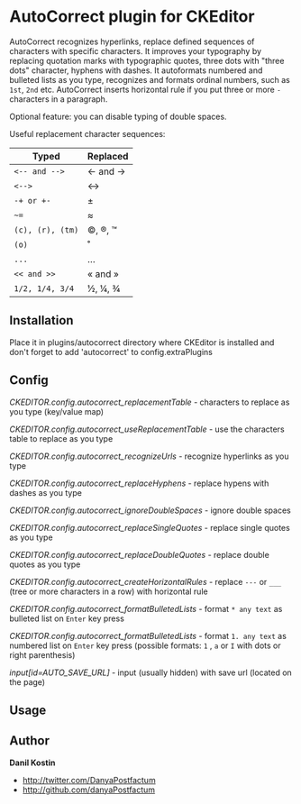 AutoCorrect plugin for CKEditor
============================

AutoCorrect recognizes hyperlinks, replace defined sequences of characters with specific characters.
It improves your typography by replacing quotation marks with typographic quotes, three dots with "three dots" character, hyphens with dashes.
It autoformats numbered and bulleted lists as you type, recognizes and formats ordinal numbers, such as `1st`, `2nd` etc.
AutoCorrect inserts horizontal rule if you put three or more `-` characters in a paragraph.

Optional feature: you can disable typing of double spaces.

Useful replacement character sequences:

Typed            | Replaced
---------------- | -------------
`<-- and -->`    | ← and →
`<-->`           | ↔
`-+ or +-`       | ±
`~=`             | ≈
`(c), (r), (tm)` | ©, ®, ™
`(о)`            | ˚
`...`            | …
`<< and >>`      | « and »
`1/2, 1/4, 3/4`  | ½, ¼, ¾

Installation
------------

Place it in plugins/autocorrect directory where CKEditor is installed and don't forget to add 'autocorrect' to config.extraPlugins

Config
------

*CKEDITOR.config.autocorrect_replacementTable* - characters to replace as you type (key/value map)

*CKEDITOR.config.autocorrect_useReplacementTable* - use the characters table to replace as you type

*CKEDITOR.config.autocorrect_recognizeUrls* - recognize hyperlinks as you type

*CKEDITOR.config.autocorrect_replaceHyphens* - replace hypens with dashes as you type

*CKEDITOR.config.autocorrect_ignoreDoubleSpaces* - ignore double spaces

*CKEDITOR.config.autocorrect_replaceSingleQuotes* - replace single quotes as you type

*CKEDITOR.config.autocorrect_replaceDoubleQuotes* - replace double quotes as you type

*CKEDITOR.config.autocorrect_createHorizontalRules* - replace `---` or `___` (tree or more characters in a row) with horizontal rule

*CKEDITOR.config.autocorrect_formatBulletedLists* - format `* any text` as bulleted list on `Enter` key press

*CKEDITOR.config.autocorrect_formatBulletedLists* - format `1. any text` as numbered list on `Enter` key press (possible formats: `1` , `a` or `I` with dots or right parenthesis)

*input[id=AUTO_SAVE_URL]* - input (usually hidden) with save url (located on the page)

Usage
-----



Author
------

**Danil Kostin**

+ http://twitter.com/DanyaPostfactum
+ http://github.com/danyaPostfactum